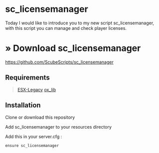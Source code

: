 # sc_licensemanager

Today I would like to introduce you to my new script sc_licensemanager, with this script you can manage and check player licenses. 

# » Download sc_licensemanager

https://github.com/ScubeScripts/sc_licensemanager


## Requirements

> [ESX-Legacy](https://github.com/esx-framework/esx-legacy)
> [ox_lib](https://github.com/overextended/ox_lib)

## Installation
Clone or download this repository

Add sc_licensemanager to your resources directory

Add this in your server.cfg :
```
ensure sc_licensemanager
```
